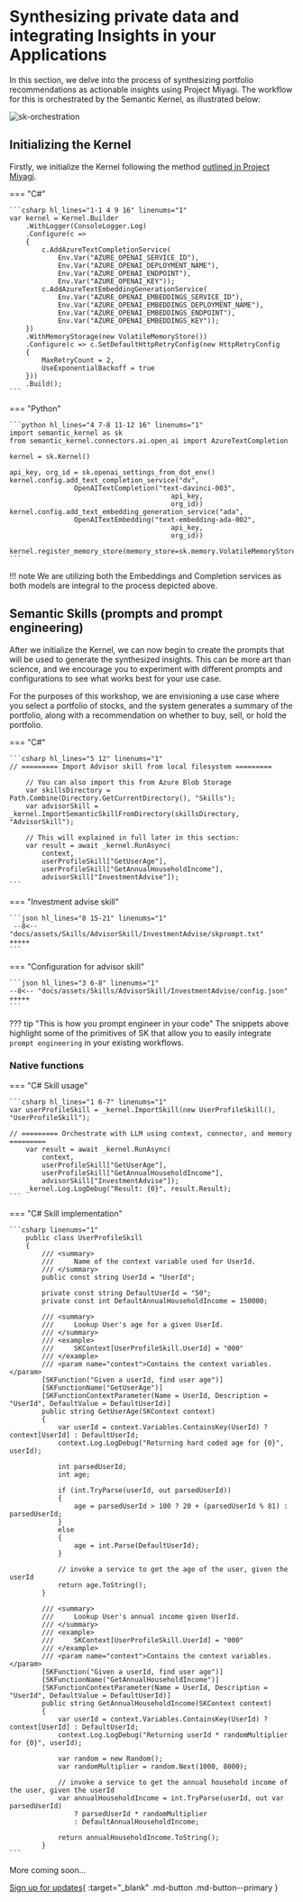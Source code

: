 # Synthesizing private data and integrating Insights in your Applications

In this section, we delve into the process of synthesizing portfolio recommendations as actionable insights using Project Miyagi. The workflow for this is orchestrated by the Semantic Kernel, as illustrated below:

![sk-orchestration](../../assets/images/sk-memory-orchestration.png)

## Initializing the Kernel

Firstly, we initialize the Kernel following the method [outlined in Project Miyagi](https://github.com/Azure-Samples/miyagi/blob/main/dotnet/recommendation-service/Program.cs#L30-L59). 

=== "C#"

    ```csharp hl_lines="1-1 4 9 16" linenums="1"
    var kernel = Kernel.Builder
        .WithLogger(ConsoleLogger.Log)
        .Configure(c =>
        {
            c.AddAzureTextCompletionService(
                Env.Var("AZURE_OPENAI_SERVICE_ID"),
                Env.Var("AZURE_OPENAI_DEPLOYMENT_NAME"),
                Env.Var("AZURE_OPENAI_ENDPOINT"),
                Env.Var("AZURE_OPENAI_KEY"));
            c.AddAzureTextEmbeddingGenerationService(
                Env.Var("AZURE_OPENAI_EMBEDDINGS_SERVICE_ID"),
                Env.Var("AZURE_OPENAI_EMBEDDINGS_DEPLOYMENT_NAME"),
                Env.Var("AZURE_OPENAI_EMBEDDINGS_ENDPOINT"),
                Env.Var("AZURE_OPENAI_EMBEDDINGS_KEY"));
        })
        .WithMemoryStorage(new VolatileMemoryStore())
        .Configure(c => c.SetDefaultHttpRetryConfig(new HttpRetryConfig
        {
            MaxRetryCount = 2,
            UseExponentialBackoff = true
        }))
        .Build();
    ```
=== "Python"

    ```python hl_lines="4 7-8 11-12 16" linenums="1"
    import semantic_kernel as sk
    from semantic_kernel.connectors.ai.open_ai import AzureTextCompletion

    kernel = sk.Kernel()

    api_key, org_id = sk.openai_settings_from_dot_env()
    kernel.config.add_text_completion_service("dv",
                    OpenAITextCompletion("text-davinci-003",
                                            api_key,
                                            org_id))
    kernel.config.add_text_embedding_generation_service("ada",
                    OpenAITextEmbedding("text-embedding-ada-002",
                                            api_key,
                                            org_id))

    kernel.register_memory_store(memory_store=sk.memory.VolatileMemoryStore())
    ```
!!! note 
    We are utilizing both the Embeddings and Completion services as both models are integral to the process depicted above.

## Semantic Skills (prompts and prompt engineering)

After we initialize the Kernel, we can now begin to create the prompts that will be used to generate the synthesized insights. This can be more art than science, and we encourage you to experiment with different prompts and configurations to see what works best for your use case.

For the purposes of this workshop, we are envisioning a use case where you select a portfolio of stocks, and the system generates a summary of the portfolio, along with a recommendation on whether to buy, sell, or hold the portfolio.

=== "C#"

    ```csharp hl_lines="5 12" linenums="1"
    // ========= Import Advisor skill from local filesystem =========

        // You can also import this from Azure Blob Storage
        var skillsDirectory = Path.Combine(Directory.GetCurrentDirectory(), "Skills");
        var advisorSkill = _kernel.ImportSemanticSkillFromDirectory(skillsDirectory, "AdvisorSkill");
        
        // This will explained in full later in this section:
        var result = await _kernel.RunAsync(
            context,
            userProfileSkill["GetUserAge"],
            userProfileSkill["GetAnnualHouseholdIncome"],
            advisorSkill["InvestmentAdvise"]);
    ```
=== "Investment advise skill"

    ```json hl_lines="8 15-21" linenums="1"
     --8<-- "docs/assets/Skills/AdvisorSkill/InvestmentAdvise/skprompt.txt"
    +++++
    ```
=== "Configuration for advisor skill"

    ```json hl_lines="3 6-8" linenums="1"
    --8<-- "docs/assets/Skills/AdvisorSkill/InvestmentAdvise/config.json"
    +++++
    ```
??? tip "This is how you prompt engineer in your code"
    The snippets above highlight some of the primitives of SK that allow you to easily integrate `prompt engineering` in your existing workflows.


### Native functions

=== "C# Skill usage"

    ```csharp hl_lines="1 6-7" linenums="1"
    var userProfileSkill = _kernel.ImportSkill(new UserProfileSkill(), "UserProfileSkill");

    // ========= Orchestrate with LLM using context, connector, and memory =========
        var result = await _kernel.RunAsync(
            context,
            userProfileSkill["GetUserAge"],
            userProfileSkill["GetAnnualHouseholdIncome"],
            advisorSkill["InvestmentAdvise"]);
        _kernel.Log.LogDebug("Result: {0}", result.Result);
    ```
=== "C# Skill implementation"

    ```csharp linenums="1"
        public class UserProfileSkill
        {
            /// <summary>
            ///     Name of the context variable used for UserId.
            /// </summary>
            public const string UserId = "UserId";
        
            private const string DefaultUserId = "50";
            private const int DefaultAnnualHouseholdIncome = 150000;
        
            /// <summary>
            ///     Lookup User's age for a given UserId.
            /// </summary>
            /// <example>
            ///     SKContext[UserProfileSkill.UserId] = "000"
            /// </example>
            /// <param name="context">Contains the context variables.</param>
            [SKFunction("Given a userId, find user age")]
            [SKFunctionName("GetUserAge")]
            [SKFunctionContextParameter(Name = UserId, Description = "UserId", DefaultValue = DefaultUserId)]
            public string GetUserAge(SKContext context)
            {
                var userId = context.Variables.ContainsKey(UserId) ? context[UserId] : DefaultUserId;
                context.Log.LogDebug("Returning hard coded age for {0}", userId);
        
                int parsedUserId;
                int age;
        
                if (int.TryParse(userId, out parsedUserId))
                {
                    age = parsedUserId > 100 ? 20 + (parsedUserId % 81) : parsedUserId;
                }
                else
                {
                    age = int.Parse(DefaultUserId);
                }
        
                // invoke a service to get the age of the user, given the userId
                return age.ToString();
            }
            
            /// <summary>
            ///     Lookup User's annual income given UserId.
            /// </summary>
            /// <example>
            ///     SKContext[UserProfileSkill.UserId] = "000"
            /// </example>
            /// <param name="context">Contains the context variables.</param>
            [SKFunction("Given a userId, find user age")]
            [SKFunctionName("GetAnnualHouseholdIncome")]
            [SKFunctionContextParameter(Name = UserId, Description = "UserId", DefaultValue = DefaultUserId)]
            public string GetAnnualHouseholdIncome(SKContext context)
            {
                var userId = context.Variables.ContainsKey(UserId) ? context[UserId] : DefaultUserId;
                context.Log.LogDebug("Returning userId * randomMultiplier for {0}", userId);
        
                var random = new Random();
                var randomMultiplier = random.Next(1000, 8000);
        
                // invoke a service to get the annual household income of the user, given the userId
                var annualHouseholdIncome = int.TryParse(userId, out var parsedUserId)
                    ? parsedUserId * randomMultiplier
                    : DefaultAnnualHouseholdIncome;
        
                return annualHouseholdIncome.ToString();
            }
    ```

More coming soon...

[Sign up for updates](https://forms.office.com/r/rLds2s8RH1){ :target="_blank" .md-button .md-button--primary }